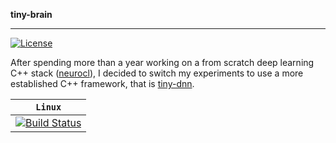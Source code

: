 **tiny-brain**

-----------------

[![License](https://img.shields.io/github/license/mashape/apistatus.svg)](https://raw.githubusercontent.com/blackccpie/tiny-brain/master/LICENSE)

After spending more than a year working on a from scratch deep learning C++ stack ([neurocl](http://github.com/blackccpie/neurocl)), I decided to switch my experiments to use a more established C++ framework, that is [tiny-dnn](https://github.com/tiny-dnn/tiny-dnn).

| **`Linux`** |
|-------------|
|[![Build Status](https://travis-ci.org/blackccpie/tiny-brain.svg?branch=master)](https://travis-ci.org/blackccpie/tiny-brain)|
